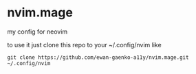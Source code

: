 # nvim.mage

my config for neovim

to use it just clone this repo to your ~/.config/nvim like

```
git clone https://github.com/ewan-gaenko-a11y/nvim.mage.git ~/.config/nvim
```
